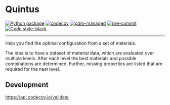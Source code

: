 # Quintus

[![Python package](https://github.com/willi-z/quintus/actions/workflows/test.yml/badge.svg)](https://github.com/willi-z/quintus/actions/workflows/test.yml)
[![codecov](https://codecov.io/gh/willi-z/quintus/branch/master/graph/badge.svg?token=TM9VDQMA4L)](https://codecov.io/gh/willi-z/quintus)
[![pdm-managed](https://img.shields.io/badge/pdm-managed-blueviolet)](https://pdm.fming.dev)
[![pre-commit](https://img.shields.io/badge/pre--commit-enabled-brightgreen?logo=pre-commit)](https://github.com/pre-commit/pre-commit)
[![Code style: black](https://img.shields.io/badge/code%20style-black-000000.svg)](https://github.com/psf/black)

---

Help you find the optimal configuration from a set of materials.


The idea is to have a dataset of material data, which are evaluated over multiple levels.
After each level the best materials and possible combinations are determined.
Further, missing properties are listed that are required for the nest level.


## Development

https://api.codecov.io/validate
